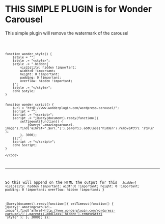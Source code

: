 # THIS SIMPLE PLUGIN is for Wonder Carousel 

This simple plugin will remove the watermark of the carousel

<code>
    
    function wonder_style() {
    	$style = "";
    	$style .= "<style>";
    	$style .= ".hidden{
    		visibility: hidden !important;
    		width:0 !important;
    		height: 0 !important;
    		padding: 0 !important;
    		overflow: hidden !important;
    	}";
    	$style .= "</style>";
    	echo $style;
    }

   
    function wonder_script() {
    	$url = "http://www.wonderplugin.com/wordpress-carousel/";
    	$script = "";
    	$script .= "<script>";
    	$script .= "jQuery(document).ready(function(){
    		setTimeout(function() {
    			jQuery('.amazingcarousel-image').find('a[href=".$url."]').parent().addClass('hidden').removeAttr( 'style' );
    		}, 3000);
    	});";
    	$script .= "</script>";
    	echo $script;
    }
    
    </code>
  ------
  
  So this will append on the HTML the output for this
  <code>
  .hidden{
    		visibility: hidden !important;
    		width:0 !important;
    		height: 0 !important;
    		padding: 0 !important;
    		overflow: hidden !important;
    	}
  

  jQuery(document).ready(function(){
    		setTimeout(function() {
    			jQuery('.amazingcarousel-image').find('a[href=http://www.wonderplugin.com/wordpress-carousel/]').parent().addClass('hidden').removeAttr( 'style' );
    		}, 3000);
    	});
</code>
